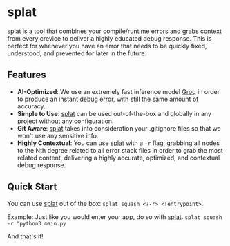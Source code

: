 # splat
splat is a tool that combines your compile/runtime errors and grabs context from every crevice to deliver a highly educated debug response. This is perfect for whenever you have an error that needs to be quickly fixed, understood, and prevented for later in the future.

## Features
- **AI-Optimized**: We use an extremely fast inference model [Groq](https://groq.com/) in order to produce an instant debug error, with still the same amount of accuracy.
- **Simple to Use**: <ins>splat</ins> can be used out-of-the-box and globally in any project without any configuration.
- **Git Aware**: <ins>splat</ins> takes into consideration your .gitignore files so that we won't use any sensitive info.
- **Highly Contextual**: You can use <ins>splat</ins> with a `-r` flag, grabbing all nodes to the Nth degree related to all error stack files in order to grab the most related content, delivering a highly accurate, optimized, and contextual debug response.

## Quick Start
You can use <ins>splat</ins> out of the box:
`splat squash <?-r> <!entrypoint>`.

Example:
Just like you would enter your app, do so with <ins>splat</ins>.
`splat squash -r "python3 main.py`

And that's it!
